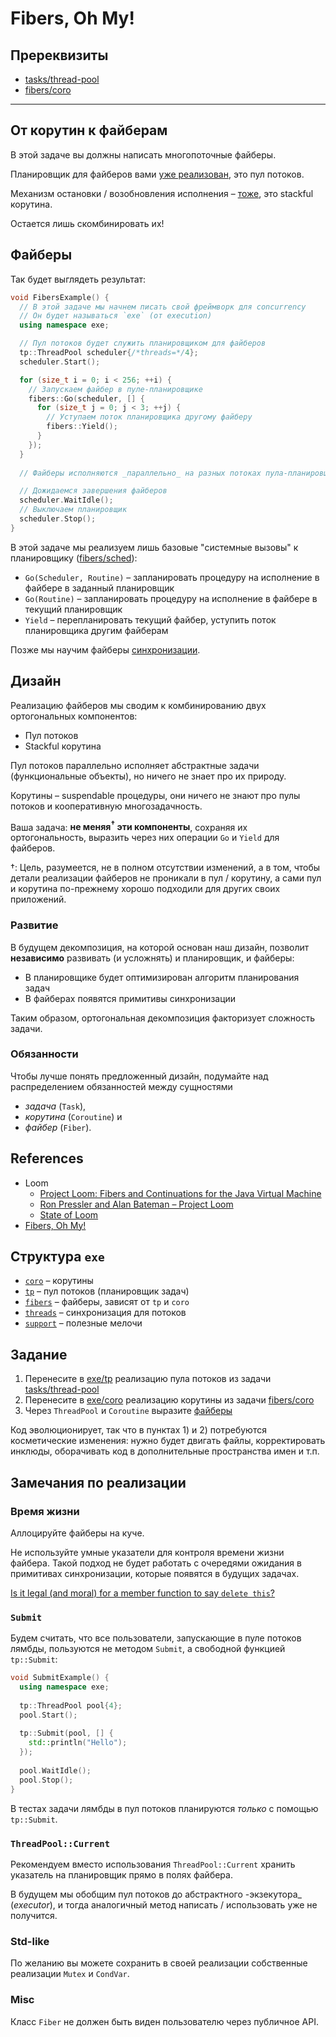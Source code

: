 # Fibers, Oh My!

## Пререквизиты

- [tasks/thread-pool](/tasks/tasks/thread-pool)
- [fibers/coro](/tasks/fibers/coro)

---

## От корутин к файберам

В этой задаче вы должны написать многопоточные файберы.

Планировщик для файберов вами [уже реализован](tasks/tasks/thread-pool), это пул потоков.

Механизм остановки / возобновления исполнения – [тоже](tasks/fibers/coro), это stackful корутина.

Остается лишь скомбинировать их!

## Файберы

Так будет выглядеть результат:

```cpp
void FibersExample() {
  // В этой задаче мы начнем писать свой фреймворк для concurrency
  // Он будет называться `exe` (от execution)
  using namespace exe;

  // Пул потоков будет служить планировщиком для файберов
  tp::ThreadPool scheduler{/*threads=*/4};
  scheduler.Start();

  for (size_t i = 0; i < 256; ++i) {
    // Запускаем файбер в пуле-планировщике
    fibers::Go(scheduler, [] {
      for (size_t j = 0; j < 3; ++j) {
        // Уступаем поток планировщика другому файберу
        fibers::Yield();
      }  
    });
  }
  
  // Файберы исполняются _параллельно_ на разных потоках пула-планировщика

  // Дожидаемся завершения файберов
  scheduler.WaitIdle();
  // Выключаем планировщик
  scheduler.Stop();
}  
```

В этой задаче мы реализуем лишь базовые "системные вызовы" к планировщику ([fibers/sched](exe/fibers/sched)):

- `Go(Scheduler, Routine)` – запланировать процедуру на исполнение в файбере в заданный планировщик
- `Go(Routine)` – запланировать процедуру на исполнение в файбере в текущий планировщик
- `Yield` – перепланировать текущий файбер, уступить поток планировщика другим файберам

Позже мы научим файберы [синхронизации](/tasks/fibers/mutex).

## Дизайн

Реализацию файберов мы сводим к комбинированию двух ортогональных компонентов:

- Пул потоков
- Stackful корутина

Пул потоков параллельно исполняет абстрактные задачи (функциональные объекты), но ничего не знает про их природу.

Корутины – suspendable процедуры, они ничего не знают про пулы потоков и кооперативную многозадачность.

Ваша задача: __не меняя<sup>†</sup> эти компоненты__, сохраняя их ортогональность, выразить через них операции `Go` и `Yield` для файберов.

†: Цель, разумеется, не в полном отсутствии изменений, а в том, чтобы детали реализации файберов не проникали в пул / корутину, а сами пул и корутина по-прежнему хорошо подходили для других своих приложений.

### Развитие 

В будущем декомпозиция, на которой основан наш дизайн, позволит **независимо** развивать (и усложнять) и планировщик, и файберы:
- В планировщике будет оптимизирован алгоритм планирования задач
- В файберах появятся примитивы синхронизации

Таким образом, ортогональная декомпозиция факторизует сложность задачи.

### Обязанности 

Чтобы лучше понять предложенный дизайн, подумайте над распределением обязанностей между сущностями
- _задача_ (`Task`),
- _корутина_ (`Coroutine`) и
- _файбер_ (`Fiber`).

## References

- Loom
    - [Project Loom: Fibers and Continuations for the Java Virtual Machine](https://cr.openjdk.java.net/~rpressler/loom/Loom-Proposal.html)
    - [Ron Pressler and Alan Bateman – Project Loom](https://www.youtube.com/watch?v=J31o0ZMQEnI)
    - [State of Loom](https://cr.openjdk.java.net/~rpressler/loom/loom/sol1_part1.html)
- [Fibers, Oh My!](https://graphitemaster.github.io/fibers/)

## Структура `exe`

- [`coro`](exe/coro) – корутины
- [`tp`](exe/tp) – пул потоков (планировщик задач)
- [`fibers`](exe/fibers) – файберы, зависят от `tp` и `coro`
- [`threads`](exe/threads) – синхронизация для потоков
- [`support`](exe/support) – полезные мелочи

## Задание

1) Перенесите в [exe/tp](exe/tp/thread_pool.hpp) реализацию пула потоков из задачи [tasks/thread-pool](/tasks/tasks/thread-pool)
2) Перенесите в [exe/coro](exe/coro/) реализацию корутины из задачи [fibers/coro](/tasks/fibers/coro) 
3) Через `ThreadPool` и `Coroutine` выразите [файберы](exe/fibers/)

Код эволюционирует, так что в пунктах 1) и 2) потребуются косметические изменения: нужно будет двигать файлы, корректировать инклюды, оборачивать код в дополнительные пространства имен и т.п.

## Замечания по реализации

### Время жизни

Аллоцируйте файберы на куче.

Не используйте умные указатели для контроля времени жизни файбера. Такой подход не будет работать
с очередями ожидания в примитивах синхронизации, которые появятся в будущих задачах.

[Is it legal (and moral) for a member function to say `delete this`?](https://isocpp.org/wiki/faq/freestore-mgmt#delete-this)

### `Submit`

Будем считать, что все пользователи, запускающие в пуле потоков лямбды, пользуются не методом 
 `Submit`, а свободной функцией `tp::Submit`:

```cpp
void SubmitExample() {
  using namespace exe;
  
  tp::ThreadPool pool{4};
  pool.Start();
  
  tp::Submit(pool, [] {
    std::println("Hello");
  });
  
  pool.WaitIdle();
  pool.Stop();
}
```

В тестах задачи лямбды в пул потоков планируются _только_ с помощью `tp::Submit`.

### `ThreadPool::Current`

Рекомендуем вместо использования `ThreadPool::Current`  хранить указатель на планировщик прямо в полях файбера.

В будущем мы обобщим пул потоков до абстрактного -экзекутора_ (_executor_), и тогда аналогичный метод написать / использовать уже не получится.

### Std-like

По желанию вы можете сохранить в своей реализации собственные реализации `Mutex` и `CondVar`.

### Misc

Класс `Fiber` не должен быть виден пользователю через публичное API.
